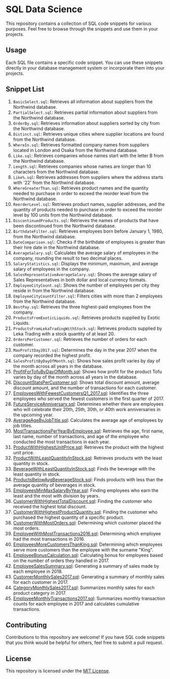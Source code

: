 # SQL Data Science

This repository contains a collection of SQL code snippets for various purposes. Feel free to browse through the snippets and use them in your projects.

## Usage

Each SQL file contains a specific code snippet. You can use these snippets directly in your database management system or incorporate them into your projects.

## Snippet List

1. `BasicSelect.sql`: Retrieves all information about suppliers from the Northwind database.
2. `PartialSelect.sql`: Retrieves partial information about suppliers from the Northwind database.
3. `OrderBy.sql`: Retrieves information about suppliers sorted by city from the Northwind database.
4. `Distinct.sql`: Retrieves unique cities where supplier locations are found from the Northwind database.
5. `WhereIn.sql`: Retrieves formatted company names from suppliers located in London and Osaka from the Northwind database.
6. `Like.sql`: Retrieves companies whose names start with the letter B from the Northwind database.
7. `Length.sql`: Retrieves companies whose names are longer than 10 characters from the Northwind database.
8. `Like%.sql`: Retrieves addresses from suppliers where the address starts with '22' from the Northwind database.
9. `WhereGreaterThan.sql`: Retrieves product names and the quantity needed to purchase in order to exceed the reorder level from the Northwind database.
10. `ReorderLevel.sql`: Retrieves product names, supplier addresses, and the quantity of products needed to purchase in order to exceed the reorder level by 100 units from the Northwind database.
11. `DiscontinuedProducts.sql`: Retrieves the names of products that have been discontinued from the Northwind database.
12. `BirthdateFilter.sql`: Retrieves employees born before January 1, 1980, from the Northwind database.
13. `DateComparison.sql`: Checks if the birthdate of employees is greater than their hire date in the Northwind database.
14. `AverageSalary.sql`: Calculates the average salary of employees in the company, rounding the result to two decimal places.
15. `SalaryStatistics.sql`: Displays the minimum, maximum, and average salary of employees in the company.
16. `SalesRepresentativeAverageSalary.sql`: Shows the average salary of Sales Representatives in both dollar and local currency formats.
17. `EmployeeCityCount.sql`: Shows the number of employees per city they reside in from the Northwind database.
18. `EmployeeCityCountFilter.sql`: Filters cities with more than 2 employees from the Northwind database.
19. `BestPay.sql`: Retrieves the three highest-paid employees from the company.
20. `ProductsFromExoticLiquids.sql`: Retrieves products supplied by Exotic Liquids.
21. `ProductsFromLekaTradingWithStock.sql`: Retrieves products supplied by Leka Trading with a stock quantity of at least 20.
22. `OrdersPerCustomer.sql`: Retrieves the number of orders for each customer.
23. `MaxProfitDay2017.sql`: Determines the day in the year 2017 when the company recorded the highest profit.
24. `SalesProfitByDayOfMonth.sql`: Shows how sales profit varies by day of the month across all years in the database.
25. [ProfitForTofuByDayOfMonth.sql](ProfitForTofuByDayOfMonth.sql): Shows how profit for the product Tofu varies by day of the month across all years in the database.
26. [DiscountStatsPerCustomer.sql](DiscountStatsPerCustomer.sql): Shows total discount amount, average discount amount, and the number of transactions for each customer.
27. [EmployeesWithFewestCustomersQ1_2017.sql](EmployeesWithFewestCustomersQ1_2017.sql): Identifies the three employees who served the fewest customers in the first quarter of 2017.
28. [FutureServiceAnniversary.sql](FutureServiceAnniversary.sql): Determines whether there are employees who will celebrate their 20th, 25th, 30th, or 40th work anniversaries in the upcoming year.
29. [AverageAgeByJobTitle.sql](AverageAgeByJobTitle.sql): Calculates the average age of employees by job titles.
30. [MostTransactionsPerYearByEmployee.sql](MostTransactionsPerYearByEmployee.sql): Retrieves the age, first name, last name, number of transactions, and age of the employee who conducted the most transactions in each year.
31. [ProductWithHighestUnitPrice.sql](ProductWithHighestUnitPrice.sql): Retrieves the product with the highest unit price.
32. [ProductWithLeastQuantityInStock.sql](ProductWithLeastQuantityInStock.sql): Retrieves products with the least quantity in stock.
33. [BeverageWithLeastQuantityInStock.sql](BeverageWithLeastQuantityInStock.sql): Finds the beverage with the least quantity in stock.
34. [ProductsBelowAvgBeverageStock.sql](ProductsBelowAvgBeverageStock.sql): Finds products with less than the average quantity of beverages in stock.
35. [EmployeesMinMaxSalaryByYear.sql](EmployeesMinMaxSalaryByYear.sql): Finding employees who earn the least and the most with division by years.
36. [CustomerWithHighestTotalDiscount.sql](CustomerWithHighestTotalDiscount.sql): Finding the customer who received the highest total discount.
37. [CustomerWithHighestProductQuantity.sql](CustomerWithHighestProductQuantity.sql): Finding the customer who purchased the highest quantity of a specific product.
38. [CustomerWithMostOrders.sql](CustomerWithMostOrders.sql): Determining which customer placed the most orders.
39. [EmployeeWithMostTransactions2016.sql](EmployeeWithMostTransactions2016.sql): Determining which employee had the most transactions in 2016.
40. [EmployeesMoreCustomersThanKing.sql](EmployeesMoreCustomersThanKing.sql): Determining which employees serve more customers than the employee with the surname "King".
41. [EmployeeBonusCalculation.sql](EmployeeBonusCalculation.sql): Calculating bonus for employees based on the number of orders they handled in 2017.
42. [EmployeeSalesSummary.sql](EmployeeSalesSummary.sql): Generating a summary of sales made by each employee in 2018.
43. [CustomerMonthlySales2017.sql](CustomerMonthlySales2017.sql): Generating a summary of monthly sales for each customer in 2017.
44. [CategoryMonthlySales2017.sql](CategoryMonthlySales2017.sql): Summarizes monthly sales for each product category in 2017.
45. [EmployeeMonthlyTransactions2017.sql](EmployeeMonthlyTransactions2017.sql): Summarizes monthly transaction counts for each employee in 2017 and calculates cumulative transactions.

## Contributing

Contributions to this repository are welcome! If you have SQL code snippets that you think would be helpful for others, feel free to submit a pull request.

## License

This repository is licensed under the [MIT License](LICENSE).
